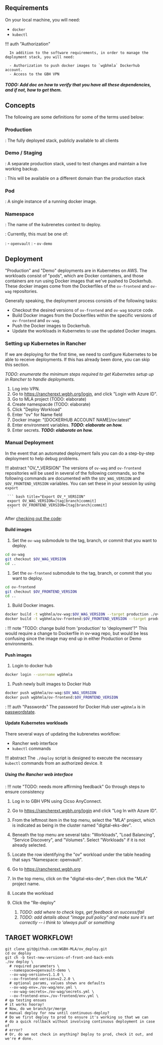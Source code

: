 ## Requirements

On your local machine, you will need:

- `docker`
- `kubectl`

!!! auth "Authorization"

      In addition to the software requirements, in order to manage the deployment stack, you will need:

      - Authorization to push docker images to `wgbhmla` Dockerhub account.
      - Access to the GBH VPN

##### _TODO: Add doc on how to verify that you have all these dependencies, and if not, how to get them._

## Concepts

The following are some definitions for some of the terms used below:

### Production

: The fully deployed stack, publicly available to all clients

### Demo / Staging

: A separate production stack, used to test changes and maintain a live working backup.

: This will be available on a different domain than the production stack

### Pod

: A single instance of a running docker image.

### Namespace

: The name of the kubrenetes context to deploy.

: Currently, this must be one of:

: - `openvault`
: - `ov-demo`

## Deployment

"Production" and "Demo" deployments are in Kubernetes on AWS. The workloads consist of "pods", which are Docker containers, and those containers are run using Docker images that we've pushed to Dockerhub. These docker images come from the Dockerfiles of the `ov-frontend` and `ov-wag` repositories.

Generally speaking, the deployment process consists of the following tasks:

- Checkout the desired versions of `ov-frontend` and `ov-wag` source code.
- Build Docker images from the Dockerfiles within the specific versions of `ov-frontend` and `ov-wag`.
- Push the Docker images to Dockerhub.
- Update the workloads in Kubernetes to use the updated Docker images.

### Setting up Kubernetes in Rancher

If we are deploying for the first time, we need to configure Kubernetes to be able to receive deployments. If this has already been done, you can skip this section.

_TODO: enumerate the minimum steps required to get Kubernetes setup up in Rancher to handle deployments._

1. Log into VPN.
1. Go to https://rancherext.wgbh.org/login, and click "Login with Azure ID".
1. Go to MLA project (TODO: elaborate)
1. Create namespacde (TODO: elaborate)
1. Click "Deploy Workload"
1. Enter "ov" for Name field
1. Docker image: "[DOCKERHUB ACCOUNT NAME]/ov:latest"
1. Enter environment variables. **_TODO: elaborate on how._**
1. Enter secrets. **_TODO: elaborate on how._**

### Manual Deployment

In the event that an automated deployment fails you can do a step-by-step deployment to help debug problems.


!!! abstract "OV_*_VERSION"
    The versions of `ov-wag` and `ov-frontend` repositories will be used in several of the following commands, so the following commands are documented with the `$OV_WAG_VERSION` and `$OV_FRONTEND_VERSION` variables. You can set these in your session by using `export`

     ``` bash title="Export OV_*_VERSION"
     export OV_WAG_VERSION=[tag|branch|commit]
     export OV_FRONTEND_VERSION=[tag|branch|commit]
     ```
After [checking out the code](/setup#0-checkout-code):

#### Build images

1. Set the `ov-wag` submodule to the tag, branch, or commit that you want to deploy.
``` bash title="Checkout backend"
cd ov-wag
git checkout $OV_WAG_VERSION
cd ..
```

1. Set the `ov-frontend` submodule to the tag, branch, or commit that you want to deploy.
```bash title="Checkout frontend"
cd ov-frontend
git checkout $OV_FRONTEND_VERSION
cd ..
```

1. Build Docker images.
``` bash title="Build docker images"
docker build -t wgbhmla/ov-wag:$OV_WAG_VERSION --target production ./ov-wag
docker build -t wgbhmla/ov-frontend:$OV_FRONTEND_VERSION --target production ./ov-frontend
```
: !!! note "TODO: change build from 'production' to 'deployment'?"
    This would require a change to Dockerfile in ov-wag repo, but would be less confusing since the image may end up in either Production or Demo environments.
#### Push images
1. Login to docker hub
``` bash title="docker login"
docker login --username wgbhmla
```

1. Push newly built images to Docker Hub
``` bash title="push images"
docker push wgbhmla/ov-wag:$OV_WAG_VERSION
docker push wgbhmla/ov-frontend:$OV_FRONTEND_VERSION
```
: !!! auth "Passwords"
        The password for Docker Hub user `wgbhmla` is in [passwordstate](https://lph.wgbh.org/).

#### Update Kubernetes workloads
There several ways of updating the kubrenetes workflow:
- Rancher web interface
- `kubectl` commands

!!! abstract
    The `./deploy` script is designed to execute the necessary `kubectl` commands from an authorized device. It


##### Using the Rancher web interface
: !!! note "TODO: needs more affirming feedback"
        Go through steps to ensure consistency

  1. Log in to GBH VPN using Cicso AnyConnect.
  1. Go to https://rancherext.wgbh.org/login and click "Log In with Azure ID".
  1. From the leftmost item in the top menu, select the "MLA" project, which is indicated as being in the cluster named "digital-eks-dev".
  1. Beneath the top menu are several tabs: "Workloads", "Load Balancing", "Service Discovery", and "Volumes". Select "Workloads" if it is not already selected.
  1. Locate the row identifying the "ov" workload under the table heading that says "Namespace: openvault".
  1. Go to https://rancherext.wgbh.org
  1. In the top menu, click on the "digital-eks-dev", then click the "MLA" project name.

 1. Locate the workload
 1. Click the "Re-deploy"
    1. _TODO: add where to check logs, get feedback on success/fail_
    1. _TODO: add details about "image pull policy" and make sure it's set correctly -- i think to 'always pull' or something_

## TARGET WORKFLOW!

```
git clone git@github.com:WGBH-MLA/ov_deploy.git
cd ov_deploy
git ch -b test-new-versions-of-front-and-back-ends
./ov deploy \
  # required parameters \
  --namespace=openvault-demo \
  --ov-wag-version=v1.1.0 \
  --ov-frontend-version=v2.2.0 \
  # optional params, values shown are defaults
  --ov-wag-env=./ov-wag/env.yml \
  --ov-wag-secrets=./ov-wag/secrets.yml \
  --ov-frontend-env=./ov-frontend/env.yml \
# qa testing ensues
# it works hooray!
# Now, do we branch/pr/merge
# manual deploy for now until continuous-deploy?
# Do we first deploy to prod to ensure it's working so that we can
# do a quick rollback without involving continuous deployment in case of
# error?
# Or, do we not check in anything? Deploy to prod, check it out, and we're # done.
```
